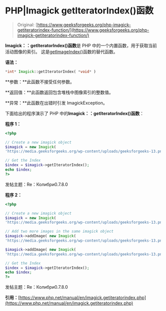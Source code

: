 # PHP|Imagick getIteratorIndex()函数

> Original: [https://www.geeksforgeeks.org/php-imagick-getiteratorindex-function/](https://www.geeksforgeeks.org/php-imagick-getiteratorindex-function/)

**Imagick：：getIteratorIndex()函数**是 PHP 中的一个内置函数，用于获取当前活动图像的索引。 这是[getImageIndex()](https://www.geeksforgeeks.org/php-imagick-getimageindex-function/)函数的替代函数。

**语法：**

```php
*int* Imagick::getIteratorIndex( *void* )
```

**参数：**此函数不接受任何参数。

**返回值：**此函数返回包含堆栈中图像索引的整数值。

**异常：**此函数在出错时引发 ImagickException。

下面给出的程序演示了 PHP 中的**Imagick：：getIteratorIndex()函数**：

**程序 1：**

```php
<?php 

// Create a new imagick object 
$imagick = new Imagick( 
'https://media.geeksforgeeks.org/wp-content/uploads/geeksforgeeks-13.png'); 

// Get the Index 
$index = $imagick->getIteratorIndex(); 
echo $index; 
?> 
```

发帖主题：Re：Колибри0.7.8.0

**程序 2：**

```php
<?php 

// Create a new imagick object 
$imagick = new Imagick( 
'https://media.geeksforgeeks.org/wp-content/uploads/geeksforgeeks-13.png'); 

// Add two more images in the same imagick object 
$imagick->addImage( new Imagick( 
'https://media.geeksforgeeks.org/wp-content/uploads/geeksforgeeks-13.png')); 

$imagick->addImage( new Imagick( 
'https://media.geeksforgeeks.org/wp-content/uploads/geeksforgeeks-13.png')); 

// Get the Index 
$index = $imagick->getIteratorIndex(); 
echo $index; 
?> 
```

发帖主题：Re：Колибри0.7.8.0

**引用：**[https://www.php.net/manual/en/imagick.getiteratorindex.php](https://www.php.net/manual/en/imagick.getiteratorindex.php)